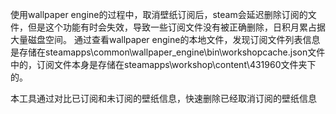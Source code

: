 使用wallpaper engine的过程中，取消壁纸订阅后，steam会延迟删除订阅的文件，但是这个功能有时会失效，导致一些订阅文件没有被正确删除，日积月累占据大量磁盘空间。
通过查看wallpaper engine的本地文件，发现订阅文件列表信息是存储在steamapps\common\wallpaper_engine\bin\workshopcache.json文件中的，订阅文件本身是存储在steamapps\workshop\content\431960文件夹下的。

本工具通过对比已订阅和未订阅的壁纸信息，快速删除已经取消订阅的壁纸信息
